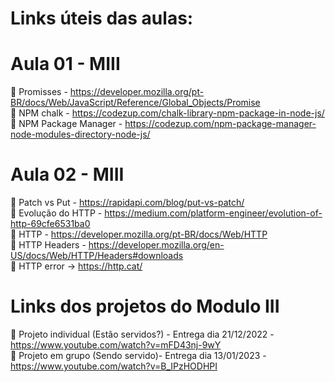 # Links úteis das aulas:

# Aula 01 - MIII
📌 Promisses - https://developer.mozilla.org/pt-BR/docs/Web/JavaScript/Reference/Global_Objects/Promise <br>
📌 NPM chalk - https://codezup.com/chalk-library-npm-package-in-node-js/ <br>
📌 NPM Package Manager - https://codezup.com/npm-package-manager-node-modules-directory-node-js/ <br>

# Aula 02 - MIII
📌 Patch vs Put - https://rapidapi.com/blog/put-vs-patch/ <br>
📌 Evolução do HTTP - https://medium.com/platform-engineer/evolution-of-http-69cfe6531ba0 <br>
📌 HTTP - https://developer.mozilla.org/pt-BR/docs/Web/HTTP <br>
📌 HTTP Headers - https://developer.mozilla.org/en-US/docs/Web/HTTP/Headers#downloads <br>
📌 HTTP error -> https://http.cat/

# Links dos projetos do Modulo III
📌 Projeto individual (Estão servidos?) - Entrega dia 21/12/2022 - https://www.youtube.com/watch?v=mFD43nj-9wY <br>
📌 Projeto em grupo (Sendo servido)- Entrega dia 13/01/2023 - https://www.youtube.com/watch?v=B_IPzHODHPI
